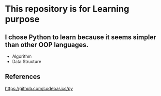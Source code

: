 # This repository is for Learning purpose
## I chose Python to learn because it seems simpler than other OOP languages.

- Algorithm
- Data Structure

## References
https://github.com/codebasics/py